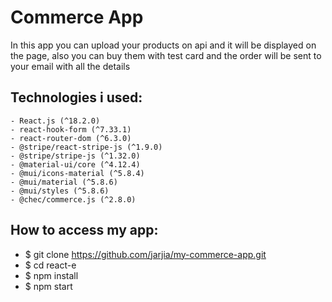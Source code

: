 # Commerce App

In this app you can upload your products on api and it will be displayed on the page, also you can buy them with test card and the order will be sent to your email with all the details

## Technologies i used:
    - React.js (^18.2.0)
    - react-hook-form (^7.33.1)
    - react-router-dom (^6.3.0)
    - @stripe/react-stripe-js (^1.9.0)
    - @stripe/stripe-js (^1.32.0)
    - @material-ui/core (^4.12.4)
    - @mui/icons-material (^5.8.4)
    - @mui/material (^5.8.6)
    - @mui/styles (^5.8.6)
    - @chec/commerce.js (^2.8.0)

## How to access my app:

- $ git clone https://github.com/jarjia/my-commerce-app.git
- $ cd react-e
- $ npm install
- $ npm start